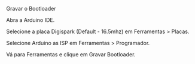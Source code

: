 Gravar o Bootloader

Abra a Arduino IDE.

Selecione a placa Digispark (Default - 16.5mhz) em Ferramentas > Placas.

Selecione Arduino as ISP em Ferramentas > Programador.

Vá para Ferramentas e clique em Gravar Bootloader.